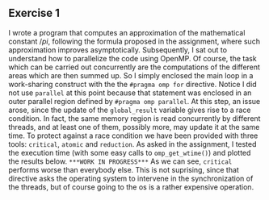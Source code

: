 ## Exercise 1
I wrote a program that computes an approximation of the mathematical constant $/pi$, following the formula proposed in the assignment, where such approximation improves asymptotically. Subsequently, I sat out to understand how to parallelize the code using OpenMP. Of course, the task which can be carried out concurrently are the computations of the different areas which are then summed up. So I simply enclosed the main loop in a work-sharing construct with the the `#pragma omp for` directive. Notice I did not use `parallel` at this point because that statement was enclosed in an outer parallel region defined by `#pragma omp parallel`. At this step, an issue arose, since the update of the `global_result` variable gives rise to a race condition. In fact, the same memory region is read concurrently by different threads, and at least one of them, possibly more, may update it at the same time. To protect against a race condition we have been provided with three tools: `critical`, `atomic` and `reduction`. As asked in the assignment, I tested the execution time (with some easy calls to `omp_get_wtime()`) and plotted the results below.
```***WORK IN PROGRESS***```
As we can see, `critical` performs worse than everybody else. This is not suprising, since that directive asks the operating system to intervene in the synchronization of the threads, but of course going to the os is a rather expensive operation.
